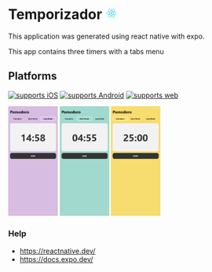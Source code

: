 # Temporizador <img src="https://raw.githubusercontent.com/github/explore/80688e429a7d4ef2fca1e82350fe8e3517d3494d/topics/react-native/react-native.png" style="width: 5%;" />

This application was generated using react native with expo.

This app contains three timers with a tabs menu

## Platforms

[![supports iOS](https://img.shields.io/badge/iOS-999999.svg?style=flat-square&logo=APPLE&labelColor=999999&logoColor=fff)](https://github.com/expo/expo)
[![supports Android](https://img.shields.io/badge/Android-A4C639.svg?style=flat-square&logo=ANDROID&labelColor=A4C639&logoColor=fff)](https://github.com/expo/expo)
[![supports web](https://img.shields.io/badge/Web-4285F4.svg?style=flat-square&logo=GOOGLE-CHROME&labelColor=4285F4&logoColor=fff)](https://github.com/expo/expo)


<img src="https://github.com/Alfred-developer/Temporizador/blob/main/src/screenshots/Pomodoro1.png" style="width: 20%"/>

<img src="https://github.com/Alfred-developer/Temporizador/blob/main/src/screenshots/Pomodoro2.png" style="width: 20%"/>

<img src="https://github.com/Alfred-developer/Temporizador/blob/main/src/screenshots/Pomodoro3.png" style="width: 20%"/>


### Help

* https://reactnative.dev/
* https://docs.expo.dev/
